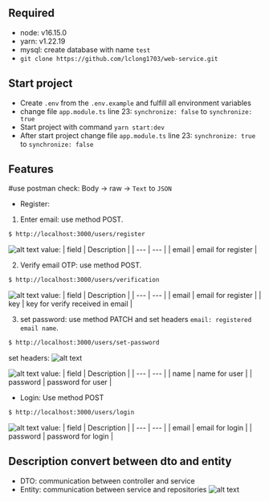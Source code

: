 ## Required

- node: v16.15.0
- yarn: v1.22.19
- mysql: create database with name `test`
- `git clone https://github.com/lclong1703/web-service.git`

## Start project

- Create `.env` from the `.env.example` and fulfill all environment variables
- change file `app.module.ts` line 23: `synchronize: false` to `synchronize: true`
- Start project with command `yarn start:dev`
- After start project change file `app.module.ts` line 23: `synchronize: true` to `synchronize: false`

## Features

#use postman check: Body -> raw -> `Text` to `JSON`

- Register:

1. Enter email: use method POST.

```bash
$ http://localhost:3000/users/register
```

![alt text](https://i.imgur.com/bht7w6N.png)
value:
| field | Description |
| --- | --- |
| email | email for register |

2. Verify email OTP: use method POST.

```bash
$ http://localhost:3000/users/verification
```

![alt text](https://i.imgur.com/c5iXx06.png)
value:
| field | Description |
| --- | --- |
| email | email for register |
| key | key for verify received in email |

3. set password: use method PATCH and set headers `email: registered email name`.

```bash
$ http://localhost:3000/users/set-password
```

set headers:
![alt text](https://i.imgur.com/sUOn4Py.png)

![alt text](https://i.imgur.com/22adQIW.png)
value:
| field | Description |
| --- | --- |
| name | name for user |
| password | password for user |

- Login: Use method POST

```bash
$ http://localhost:3000/users/login
```

![alt text](https://i.imgur.com/Gh1phJk.png)
value:
| field | Description |
| --- | --- |
| email | email for login |
| password | password for login |

## Description convert between dto and entity

- DTO: communication between controller and service
- Entity: communication between service and repositories
  ![alt text](https://i.imgur.com/LXGEXh3.png)
